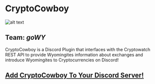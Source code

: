 # CryptoCowboy
![alt text](https://github.com/whoward3/crypto-bot/blob/master/docs/CryptoCowboy.PNG?raw=true? "CryptoCowboy")
## Team: *goWY*
CryptoCowboy is a Discord Plugin that interfaces with the Cryptowatch REST API to provide Wyomingites information about exchanges and introduce Wyomingites to Cryptocurrencies on Discord!

## [Add CryptoCowboy To Your Discord Server!](https://discordapp.com/api/oauth2/authorize?client_id=625057564195029013&permissions=0&scope=bot)
